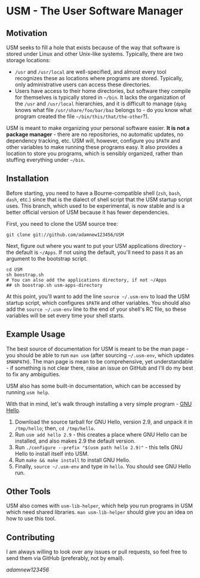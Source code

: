 # USM - The User Software Manager

## Motivation

USM seeks to fill a hole that exists because of the way that software is stored under Linux and other Unix-like systems. Typically, there are two storage locations:

 - `/usr` and `/usr/local` are well-specified, and almost every tool recognizes these as locations where programs are stored. Typically, only administrative users can access these directories.
 - Users have access to their home directories, but software they compile for themselves is typically stored in `~/bin`. It lacks the organization of the `/usr` and `/usr/local` hierarchies, and it is difficult to manage (`dpkg` knows what file `/usr/share/foo/bar/baz` belongs to - do you know what program created the file `~/bin/this/that/the-other`?).

USM is meant to make organizing your personal software easier. __It is not a package manager__ - there are no repositories, no automatic updates, no dependency tracking, etc.
USM will, however, configure you `$PATH` and other variables to make running these programs easy.
It also provides a location to store you programs, which is sensibly organized, rather than stuffing everything under `~/bin`.

## Installation

Before starting, you need to have a Bourne-compatible shell (`zsh`, `bash`, `dash`, etc.) since that is the dialect of shell script that the USM startup script uses. This branch, which used to be experimental, is now 
stable and is a better official version of USM because it has fewer dependencies.

First, you need to clone the USM source tree:

    git clone git://github.com/adamnew123456/USM

Next, figure out where you want to put your USM applications directory - the default is `~/Apps`.
If not using the default, you'll need to pass it as an argument to the bootstrap script.

    cd USM
    sh boostrap.sh 
    # You can also add the applications directory, if not ~/Apps
    ## sh boostrap.sh usm-apps-directory

At this point, you'll want to add the line `source ~/.usm-env` to load the USM startup script, which configures `$PATH` and other variables.
You should also add the `source ~/.usm-env` line to the end of your shell's RC file, so these variables will be set every time your shell starts.

## Example Usage

The best source of documentation for USM is meant to be the man page - you should be able to run `man usm` (after sourcing `~/.usm-env`, which updates `$MANPATH`).
The man page is mean to be comprehensive, yet understandable - if something is not clear there, raise an issue on GitHub and I'll do my best to fix any ambiguities.

USM also has some built-in documentation, which can be accessed by running `usm help`.

With that in mind, let's walk through installing a very simple program - [GNU Hello](http://www.gnu.org/software/hello).

1. Download the source tarball for GNU Hello, version 2.9, and unpack it in `/tmp/hello`; then, `cd /tmp/hello`.
2. Run `usm add hello 2.9` - this creates a place where GNU Hello can be installed, and also makes 2.9 the default version.
3. Run `./configure --prefix "$(usm path hello 2.9)"` - this tells GNU Hello to install itself into USM.
4. Run `make && make install` to install GNU Hello.
5. Finally, `source ~/.usm-env` and type in `hello`. You should see GNU Hello run.

## Other Tools

USM also comes with `usm-lib-helper`, which help you run programs in USM which need shared libraries.
`man usm-lib-helper` should give you an idea on how to use this tool.

## Contributing

I am always willing to look over any issues or pull requests, so feel free to send them via GitHub (preferably, not by email).

_adamnew123456_
